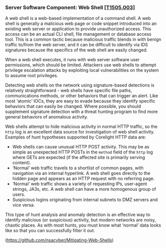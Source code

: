 ### Server Software Component: Web Shell [\[T1505.003\]](https://attack.mitre.org/techniques/T1505/003)

A web shell is a web-based implementation of a command shell.  A web shell is generally a malicious web page or code snippet introduced into an existing web server or application to provide unauthorized access.  This access can be an actual CLI shell, file management or database access tool.  This is a common tactic because malicious traffic blends in with benign traffic to/from the web server, and it can be difficult to identify via IDS signatures because the specifics of the web shell are easily changed.

When a web shell executes, it runs with web server software user permissions, which should be limited. Attackers use web shells to attempt privilege escalation attacks by exploiting local vulnerabilities on the system to assume root privileges.

Detecting web shells on the network using signature-based detections is relatively straightforward - web shells have specific file paths, communications methods, or other behaviors that can trigger an alert.  Like most ‘atomic’ IOCs, they are easy to evade because they identify specific behaviors that can easily be changed. Where possible, you should supplement signature detection with a threat hunting program to find more general behaviors of anomalous activity.

Web shells attempt to hide malicious activity in normal HTTP traffic, so the `http` log is an excellent data source for investigation of web shell activity.  Examples of hunt hypotheses supported by Corelight HTTP data are:

- Web shells can cause unusual HTTP POST activity.  This may be as simple as unexpected HTTP POSTs in the `method` field of the `http` log where GETs are expected (if the affected site is primarily serving content).
- ‘Normal’ web traffic travels to a shortlist of common pages, with navigation via an internal hyperlink.  A web shell goes directly to the hidden page and appears as an HTTP request with no referring page.
- ‘Normal’ web traffic shows a variety of requesting IPs, user-agent strings, JA3s, etc.  A web shell can have a more homogenous group of users.
- Suspicious logins originating from internal subnets to DMZ servers and vice versa.

This type of hunt analysis and anomaly detection is an effective way to identify malicious (or suspicious) activity, but modern networks are noisy, chaotic places. As with most hunts, you must know what ‘normal’ data looks like so that you can successfully filter it out.

(https://github.com/nsacyber/Mitigating-Web-Shells)
